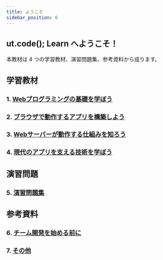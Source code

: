 ```yaml
---
title: ようこそ
sidebar_position: 0
---
```


## ut.code(); Learn へようこそ！

本教材は 4 つの学習教材、演習問題集、参考資料から成ります。

## 学習教材

### 1. [Webプログラミングの基礎を学ぼう](/docs/trial-session/)

### 2. [ブラウザで動作するアプリを構築しよう](/docs/browser-apps/)

### 3. [Webサーバーが動作する仕組みを知ろう](/docs/web-servers/)

### 4. [現代のアプリを支える技術を学ぼう](/docs/advanced/)

## 演習問題

### 5. [演習問題集](/docs/exercise/)

## 参考資料

### 6. [チーム開発を始める前に](/docs/team-development/)

### 7. [その他](/docs/other)
